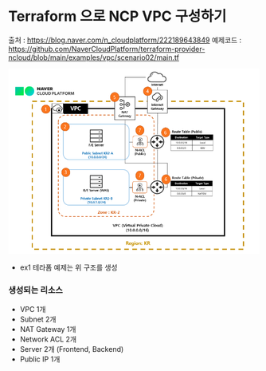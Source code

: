 # Terraform 으로 NCP VPC 구성하기

출처 : https://blog.naver.com/n_cloudplatform/222189643849
예제코드 : https://github.com/NaverCloudPlatform/terraform-provider-ncloud/blob/main/examples/vpc/scenario02/main.tf

![img.png](img/img.png)
- ex1 테라폼 예제는 위 구조를 생성



### 생성되는 리소스
- VPC 1개
- Subnet 2개
- NAT Gateway 1개
- Network ACL 2개
- Server 2개 (Frontend, Backend)
- Public IP 1개
